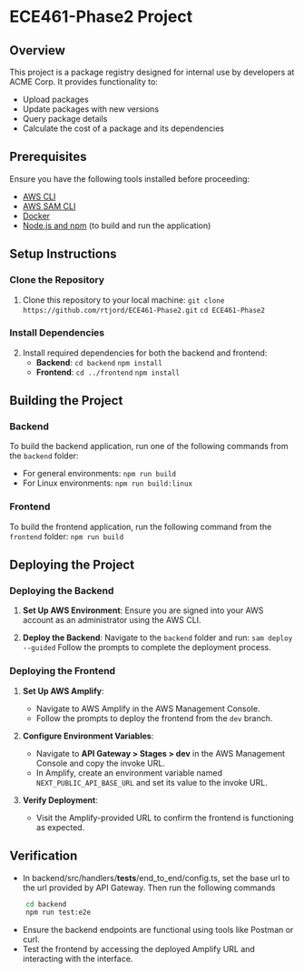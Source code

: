 # ECE461-Phase2 Project

## Overview
This project is a package registry designed for internal use by developers at ACME Corp. It provides functionality to:

- Upload packages
- Update packages with new versions
- Query package details
- Calculate the cost of a package and its dependencies

## Prerequisites
Ensure you have the following tools installed before proceeding:

- [AWS CLI](https://docs.aws.amazon.com/cli/latest/userguide/getting-started-install.html)
- [AWS SAM CLI](https://docs.aws.amazon.com/serverless-application-model/latest/developerguide/install-sam-cli.html)
- [Docker](https://docs.docker.com/engine/install/)
- [Node.js and npm](https://nodejs.org/) (to build and run the application)

## Setup Instructions

### Clone the Repository
1. Clone this repository to your local machine:
   `git clone https://github.com/rtjord/ECE461-Phase2.git`
   `cd ECE461-Phase2`

### Install Dependencies
2. Install required dependencies for both the backend and frontend:
   - **Backend**:
     `cd backend`
     `npm install`
   - **Frontend**:
     `cd ../frontend`
     `npm install`

## Building the Project

### Backend
To build the backend application, run one of the following commands from the `backend` folder:
- For general environments:
  `npm run build`
- For Linux environments:
  `npm run build:linux`

### Frontend
To build the frontend application, run the following command from the `frontend` folder:
`npm run build`

## Deploying the Project

### Deploying the Backend
1. **Set Up AWS Environment**: Ensure you are signed into your AWS account as an administrator using the AWS CLI.
   
2. **Deploy the Backend**: Navigate to the `backend` folder and run:
   `sam deploy --guided`
   Follow the prompts to complete the deployment process.

### Deploying the Frontend
1. **Set Up AWS Amplify**:
   - Navigate to AWS Amplify in the AWS Management Console.
   - Follow the prompts to deploy the frontend from the `dev` branch.

2. **Configure Environment Variables**:
   - Navigate to **API Gateway > Stages > dev** in the AWS Management Console and copy the invoke URL.
   - In Amplify, create an environment variable named `NEXT_PUBLIC_API_BASE_URL` and set its value to the invoke URL.

3. **Verify Deployment**:
   - Visit the Amplify-provided URL to confirm the frontend is functioning as expected.

## Verification
- In backend/src/handlers/__tests__/end_to_end/config.ts, set the base url to the url provided by API Gateway. Then run the following commands
```sh
    cd backend
    npm run test:e2e
```
- Ensure the backend endpoints are functional using tools like Postman or curl.
- Test the frontend by accessing the deployed Amplify URL and interacting with the interface.

